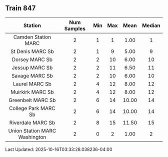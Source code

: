 ## Train 847

| Station | Num Samples | Min | Max | Mean | Median |
| :-----: | :---------: | :-: | :-: | :--: | :----: |
| Camden Station MARC | 2 | 1 | 1 | 1.00 | 1 |
| St Denis MARC Sb | 2 | 1 | 9 | 5.00 | 9 |
| Dorsey MARC Sb | 2 | 2 | 10 | 6.00 | 10 |
| Jessup MARC Sb | 2 | 2 | 11 | 6.50 | 11 |
| Savage MARC Sb | 2 | 2 | 10 | 6.00 | 10 |
| Laurel MARC Sb | 2 | 4 | 12 | 8.00 | 12 |
| Muirkirk MARC Sb | 2 | 4 | 12 | 8.00 | 12 |
| Greenbelt MARC Sb | 2 | 6 | 14 | 10.00 | 14 |
| College Park MARC Sb | 2 | 6 | 14 | 10.00 | 14 |
| Riverdale MARC Sb | 2 | 8 | 15 | 11.50 | 15 |
| Union Station MARC Washington | 2 | 0 | 2 | 1.00 | 2 |


Last Updated: 2025-10-16T03:33:28.038236-04:00